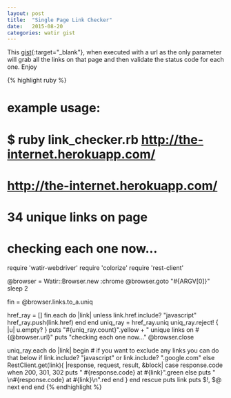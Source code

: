 ```yaml
---
layout: post
title:  "Single Page Link Checker"
date:   2015-08-20
categories: watir gist
---
```

This [gist](https://gist.github.com/carldmitch/f6884f474c9af75e8b6a){:target="\_blank"},
when executed with a url as the only parameter will grab all the links on that page and then validate the status code for each one. Enjoy

{% highlight ruby %}
# example usage:
# $ ruby link_checker.rb http://the-internet.herokuapp.com/
# http://the-internet.herokuapp.com/
# 34 unique links on page
# checking each one now...

require 'watir-webdriver'
require 'colorize'
require 'rest-client'

@browser = Watir::Browser.new :chrome
@browser.goto "#{ARGV[0]}"
sleep 2

fin = @browser.links.to_a.uniq

href_ray = []
fin.each do |link|
  unless link.href.include? "javascript"
    href_ray.push(link.href)
  end
end
uniq_ray = href_ray.uniq
uniq_ray.reject! { |u| u.empty? }
puts "#{uniq_ray.count}".yellow + " unique links on #{@browser.url}"
puts "checking each one now..."
@browser.close

uniq_ray.each do |link|
  begin
    # if you want to exclude any links you can do that below
    if link.include? "javascript" or 
       link.include? ".google.com"
    else
      RestClient.get(link){ |response, request, result, &block|
        case response.code
        when 200, 301, 302
          puts " #{response.code} at #{link}".green
        else
          puts " \n#{response.code} at #{link}\n".red
        end
        }
    end
  rescue
    puts link
    puts $!, $@
    next
  end
end
{% endhighlight %}

